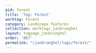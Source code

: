 ```yaml
---
pid: forest
title: 'Tag: Forest'
worktag: Forest
category: Landscape features
collection: worktags_janbrueghel
layout: tagpage_janbrueghel
order: '067'
permalink: "/janbrueghel/tags/forest/"
---
```

